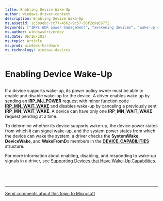```yaml
---
title: Enabling Device Wake-Up
author: windows-driver-content
description: Enabling Device Wake-Up
ms.assetid: 1c3b9ebc-cc77-4562-9c57-56f2c9a69772
keywords: ["IRPs WDK power management", "awakening devices", "wake-up capabilities WDK power management", "device wake ups WDK power management", "IRP_MN_WAIT_WAKE", "IRP_MJ_POWER", "DEVICE_CAPABILITIES structure", "restoring power WDK kernel"]
ms.author: windowsdriverdev
ms.date: 06/16/2017
ms.topic: article
ms.prod: windows-hardware
ms.technology: windows-devices
---
```


# Enabling Device Wake-Up


## <a href="" id="ddk-enabling-device-wake-up-kg"></a>


If a device supports wake-up, its power policy owner must be able to enable and disable wake-up for the device. A driver enables wake up by sending an [**IRP\_MJ\_POWER**](https://msdn.microsoft.com/library/windows/hardware/ff550784) request with minor function code [**IRP\_MN\_WAIT\_WAKE**](https://msdn.microsoft.com/library/windows/hardware/ff551766) and disables wake-up by canceling a previously sent **IRP\_MN\_WAIT\_WAKE**. A device can have only one **IRP\_MN\_WAIT\_WAKE** request pending at a time.

To determine whether its device supports wake-up, the device power states from which it can signal wake-up, and the system power states from which the device can wake the system, a driver checks the **SystemWake**, **DeviceWake**, and **WakeFromD***x* members in the [**DEVICE\_CAPABILITIES**](https://msdn.microsoft.com/library/windows/hardware/ff543095) structure.

For more information about enabling, disabling, and responding to wake-up signals in a driver, see [Supporting Devices that Have Wake-Up Capabilities](supporting-devices-that-have-wake-up-capabilities.md).

 

 


--------------------
[Send comments about this topic to Microsoft](mailto:wsddocfb@microsoft.com?subject=Documentation%20feedback%20%5Bkernel\kernel%5D:%20Enabling%20Device%20Wake-Up%20%20RELEASE:%20%286/14/2017%29&body=%0A%0APRIVACY%20STATEMENT%0A%0AWe%20use%20your%20feedback%20to%20improve%20the%20documentation.%20We%20don't%20use%20your%20email%20address%20for%20any%20other%20purpose,%20and%20we'll%20remove%20your%20email%20address%20from%20our%20system%20after%20the%20issue%20that%20you're%20reporting%20is%20fixed.%20While%20we're%20working%20to%20fix%20this%20issue,%20we%20might%20send%20you%20an%20email%20message%20to%20ask%20for%20more%20info.%20Later,%20we%20might%20also%20send%20you%20an%20email%20message%20to%20let%20you%20know%20that%20we've%20addressed%20your%20feedback.%0A%0AFor%20more%20info%20about%20Microsoft's%20privacy%20policy,%20see%20http://privacy.microsoft.com/default.aspx. "Send comments about this topic to Microsoft")


